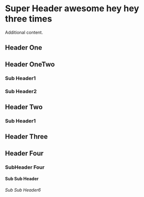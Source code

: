 # Super Header awesome hey hey three times
Additional content.
## Header One
## Header OneTwo
### Sub Header1
### Sub Header2
## Header Two
### Sub Header1
## Header Three
## Header Four
### SubHeader Four
#### Sub Sub Header
###### Sub Sub Header6
